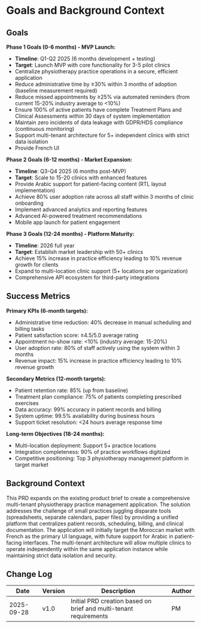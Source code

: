 # Goals and Background Context

## Goals

**Phase 1 Goals (0-6 months) - MVP Launch:**
- **Timeline**: Q1-Q2 2025 (6 months development + testing)
- **Target**: Launch MVP with core functionality for 3-5 pilot clinics
- Centralize physiotherapy practice operations in a secure, efficient application
- Reduce administrative time by ≥30% within 3 months of adoption (baseline measurement required)
- Reduce missed appointments by ≥25% via automated reminders (from current 15-20% industry average to <10%)
- Ensure 100% of active patients have complete Treatment Plans and Clinical Assessments within 30 days of system implementation
- Maintain zero incidents of data leakage with GDPR/HDS compliance (continuous monitoring)
- Support multi-tenant architecture for 5+ independent clinics with strict data isolation
- Provide French UI

**Phase 2 Goals (6-12 months) - Market Expansion:**
- **Timeline**: Q3-Q4 2025 (6 months post-MVP)
- **Target**: Scale to 15-20 clinics with enhanced features
- Provide Arabic support for patient-facing content (RTL layout implementation)
- Achieve 80% user adoption rate across all staff within 3 months of clinic onboarding
- Implement advanced analytics and reporting features
- Advanced AI-powered treatment recommendations
- Mobile app launch for patient engagement

**Phase 3 Goals (12-24 months) - Platform Maturity:**
- **Timeline**: 2026 full year
- **Target**: Establish market leadership with 50+ clinics
- Achieve 15% increase in practice efficiency leading to 10% revenue growth for clients
- Expand to multi-location clinic support (5+ locations per organization)
- Comprehensive API ecosystem for third-party integrations

## Success Metrics

**Primary KPIs (6-month targets):**
- Administrative time reduction: 40% decrease in manual scheduling and billing tasks
- Patient satisfaction score: ≥4.5/5.0 average rating
- Appointment no-show rate: <10% (industry average: 15-20%)
- User adoption rate: 80% of staff actively using the system within 3 months
- Revenue impact: 15% increase in practice efficiency leading to 10% revenue growth

**Secondary Metrics (12-month targets):**
- Patient retention rate: 85% (up from baseline)
- Treatment plan compliance: 75% of patients completing prescribed exercises
- Data accuracy: 99% accuracy in patient records and billing
- System uptime: 99.5% availability during business hours
- Support ticket resolution: <24 hours average response time

**Long-term Objectives (18-24 months):**
- Multi-location deployment: Support 5+ practice locations
- Integration completeness: 90% of practice workflows digitized
- Competitive positioning: Top 3 physiotherapy management platform in target market

## Background Context
This PRD expands on the existing product brief to create a comprehensive multi-tenant physiotherapy practice management application. The solution addresses the challenge of small practices juggling disparate tools (spreadsheets, separate calendars, paper files) by providing a unified platform that centralizes patient records, scheduling, billing, and clinical documentation. The application will initially target the Moroccan market with French as the primary UI language, with future support for Arabic in patient-facing interfaces. The multi-tenant architecture will allow multiple clinics to operate independently within the same application instance while maintaining strict data isolation and security.

## Change Log
| Date | Version | Description | Author |
|------|---------|-------------|--------|
| 2025-09-28 | v1.0 | Initial PRD creation based on brief and multi-tenant requirements | PM |

